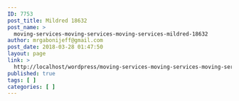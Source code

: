 ```yaml
---
ID: 7753
post_title: Mildred 18632
post_name: >
  moving-services-moving-services-moving-services-mildred-18632
author: mrgabonijeff@gmail.com
post_date: 2018-03-28 01:47:50
layout: page
link: >
  http://localhost/wordpress/moving-services-moving-services-moving-services-mildred-18632/
published: true
tags: [ ]
categories: [ ]
---
```

